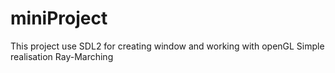 # miniProject
This project use SDL2 for creating window and working with openGL
Simple realisation Ray-Marching
